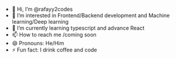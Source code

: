 - 👋 Hi, I’m @rafayy2codes
- 👀 I’m interested in Frontend/Backend development and Machine learning/Deep learning
- 🌱 I’m currently learning typescript and advance React
- 📫 How to reach me /coming soon
- 😄 Pronouns: He/Him
- ⚡ Fun fact: I drink coffee and code 

<!---
rafayy2codes/rafayy2codes is a ✨ special ✨ repository because its `README.md` (this file) appears on your GitHub profile.
You can click the Preview link to take a look at your changes.
--->
